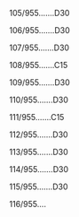 105/955.......D30 


106/955.......D30 


107/955.......D30 


108/955.......C15 


109/955.......D30 


110/955.......D30 


111/955.......C15 


112/955.......D30 


113/955.......D30 


114/955.......D30 


115/955.......D30 


116/955.... 

